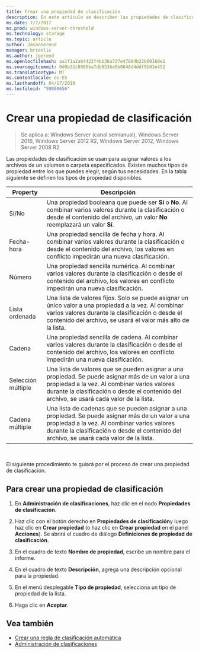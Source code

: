 ```yaml
---
title: Crear una propiedad de clasificación
description: En este artículo se describen las propiedades de clasificación que se usan para asignar valores a los archivos de un volumen o carpeta especificados.
ms.date: 7/7/2017
ms.prod: windows-server-threshold
ms.technology: storage
ms.topic: article
author: JasonGerend
manager: brianlic
ms.author: jgerend
ms.openlocfilehash: aa1f1a2ab4422f4bb36a737e47894b22b60160e1
ms.sourcegitcommit: 0d0b32c8986ba7db9536e0b8648d4ddf9b03e452
ms.translationtype: MT
ms.contentlocale: es-ES
ms.lasthandoff: 04/17/2019
ms.locfileid: "59880656"
---
```

# <a name="create-a-classification-property"></a>Crear una propiedad de clasificación

> Se aplica a: Windows Server (canal semianual), Windows Server 2016, Windows Server 2012 R2, Windows Server 2012, Windows Server 2008 R2

Las propiedades de clasificación se usan para asignar valores a los archivos de un volumen o carpeta especificados. Existen muchos tipos de propiedad entre los que puedes elegir, según tus necesidades. En la tabla siguiente se definen los tipos de propiedad disponibles.

|Property | Descripción |
| --- | --- |
| Sí/No | Una propiedad booleana que puede ser **Sí** o **No**. Al combinar varios valores durante la clasificación o desde el contenido del archivo, un valor **No** reemplazará un valor **Sí**. |
| Fecha-hora | Una propiedad sencilla de fecha y hora. Al combinar varios valores durante la clasificación o desde el contenido del archivo, los valores en conflicto impedirán una nueva clasificación. |
| Número | Una propiedad sencilla numérica. Al combinar varios valores durante la clasificación o desde el contenido del archivo, los valores en conflicto impedirán una nueva clasificación. |
| Lista ordenada | Una lista de valores fijos. Solo se puede asignar un único valor a una propiedad a la vez. Al combinar varios valores durante la clasificación o desde el contenido del archivo, se usará el valor más alto de la lista. |
| Cadena | Una propiedad sencilla de cadena. Al combinar varios valores durante la clasificación o desde el contenido del archivo, los valores en conflicto impedirán una nueva clasificación. |
| Selección múltiple | Una lista de valores que se pueden asignar a una propiedad. Se puede asignar más de un valor a una propiedad a la vez. Al combinar varios valores durante la clasificación o desde el contenido del archivo, se usará cada valor de la lista. |
| Cadena múltiple | Una lista de cadenas que se pueden asignar a una propiedad. Se puede asignar más de un valor a una propiedad a la vez. Al combinar varios valores durante la clasificación o desde el contenido del archivo, se usará cada valor de la lista. |

<br />

El siguiente procedimiento te guiará por el proceso de crear una propiedad de clasificación.

## <a name="to-create-a-classification-property"></a>Para crear una propiedad de clasificación

1.  En **Administración de clasificaciones**, haz clic en el nodo **Propiedades de clasificación**.

2.  Haz clic con el botón derecho en **Propiedades de clasificación**y luego haz clic en **Crear propiedad** (o haz clic en **Crear propiedad** en el panel **Acciones**). Se abrirá el cuadro de diálogo **Definiciones de propiedad de clasificación**.

3.  En el cuadro de texto **Nombre de propiedad**, escribe un nombre para el informe.

4.  En el cuadro de texto **Descripción**, agrega una descripción opcional para la propiedad.

5.  En el menú desplegable **Tipo de propiedad**, selecciona un tipo de propiedad de la lista.

6.  Haga clic en **Aceptar**.

## <a name="see-also"></a>Vea también

-   [Crear una regla de clasificación automática](create-automatic-classification-rule.md)
-   [Administración de clasificaciones](classification-management.md)